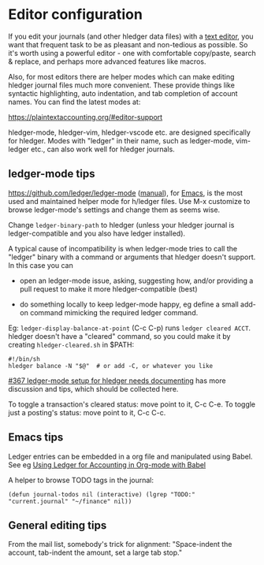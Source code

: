 # Editor configuration

If you edit your journals (and other hledger data files) with a [text
editor](https://en.wikipedia.org/wiki/Text_editor), you want that
frequent task to be as pleasant and non-tedious as possible. So it's
worth using a powerful editor - one with comfortable copy/paste, search
& replace, and perhaps more advanced features like macros.

Also, for most editors there are helper modes which can make editing
hledger journal files much more convenient. These provide things like
syntactic highlighting, auto indentation, and tab completion of
account names. You can find the latest modes at:

<https://plaintextaccounting.org/#editor-support>

hledger-mode, hledger-vim, hledger-vscode etc. are designed specifically for hledger.
Modes with "ledger" in their name, such as
ledger-mode, vim-ledger etc., can also work well for hledger journals.

## ledger-mode tips

<https://github.com/ledger/ledger-mode>
([manual](http://www.ledger-cli.org/3.0/doc/ledger-mode.html)), for
[Emacs](https://www.gnu.org/software/emacs/), is the most used and
maintained helper mode for h/ledger files. Use M-x customize to browse
ledger-mode's settings and change them as seems wise.

Change `ledger-binary-path` to hledger
(unless your hledger journal is ledger-compatible and you also have ledger installed).

A typical cause of incompatibility is when ledger-mode tries to call the "ledger" binary
with a command or arguments that hledger doesn't support. In this case you can

- open an ledger-mode issue, asking, suggesting how, and/or
  providing a pull request to make it more hledger-compatible (best)
  
- do something locally to keep ledger-mode happy, eg define a
  small add-on command mimicking the required ledger command.

Eg: `ledger-display-balance-at-point` (C-c C-p) runs 
`ledger cleared ACCT`.
hledger doesn't have a "cleared" command, so you could make it by
creating `hledger-cleared.sh` in $PATH:

    #!/bin/sh
    hledger balance -N "$@"  # or add -C, or whatever you like

[#367 ledger-mode setup for hledger needs documenting](https://github.com/simonmichael/hledger/issues/367)
has more discussion and tips, which should be collected here.

To toggle a transaction's cleared status: move point to it, C-c C-e.
To toggle just a posting's status: move point to it, C-c C-c.

## Emacs tips

Ledger entries can be embedded in a org file and manipulated using Babel. See eg
[Using Ledger for Accounting in Org-mode with Babel](https://orgmode.org/worg/org-contrib/babel/languages/ob-doc-ledger.html)

A helper to browse TODO tags in the journal:

    (defun journal-todos nil (interactive) (lgrep "TODO:" "current.journal" "~/finance" nil))

## General editing tips

From the mail list, somebody's trick for alignment: "Space-indent the account, tab-indent the amount, set a large tab stop."

